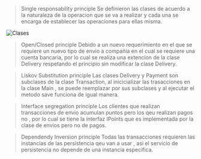 
> Single responsability principle
		Se definieron las clases de acuerdo a la naturaleza de la operacion que se va a realizar y cada una se encarga de establecer las operaciones para ellas misma.                 
    
  ![Clases](https://user-images.githubusercontent.com/70788046/93735824-e812ab00-fba3-11ea-8845-74e23da28af5.png)
    
> Open/Closed principle
		Debido a un nuevo requerimiento en el que se requiere un nuevo tipo de envio a compañia en el cual se requiere una cuenta bancaria, por lo cual se realiza una extencion de la     clase Delivery respetando el principio sin modificar la clase Delivery.
 
 
> Liskov Substitution principle
		Las clases Delivery y Payment son subclases de la  clase Transaction, al inicicializar las trasacciones en la clase Main , se puede reemplazar por sus subclases y al ejecutar el metodo save  funciona de igual manera.  

> Interface segregation principle
		Los clientes que realizan transacciones de envio acumulan puntos pero los qeu realizan pagos no , por lo cual se tiene la interfaz IPoints que es implementada por la clase de envios pero no de pagos.
    
> Dependendy Inversion principle
		Todas las transacciones requieren las instancias de las persistencia qeu van  a usar , asi  el servicio de  persistencia no depende de una instancia especifica.

